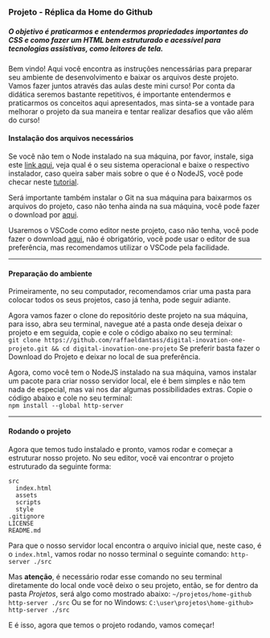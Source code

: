 ### Projeto - Réplica da Home do Github
##### O objetivo é praticarmos e entendermos propriedades importantes do CSS e como fazer um HTML bem estruturado e acessível para tecnologias assistivas, como leitores de tela. 
Bem vindo! Aqui você encontra as instruções nencessárias para preparar seu ambiente de desenvolvimento e baixar os arquivos deste projeto. Vamos fazer juntos através das aulas deste mini curso! Por conta da didática seremos bastante repetitivos, é importante entendermos e praticarmos os conceitos aqui apresentados, mas sinta-se a vontade para melhorar o projeto da sua maneira e tentar realizar desafios que vão além do curso! 

#### Instalação dos arquivos necessários
Se você não tem o Node instalado na sua máquina, por favor, instale, siga este [link aqui](https://nodejs.org/en/download/), veja qual é o seu sistema operacional e baixe o respectivo instalador, caso queira saber mais sobre o que é o NodeJS, você pode checar neste [tutorial](https://nodejs.org/en/about/). 

Será importante também instalar o Git na sua máquina para baixarmos os arquivos do projeto, caso não tenha ainda na sua máquina, você pode fazer o download por [aqui](https://git-scm.com/downloads).

Usaremos o VSCode como editor neste projeto, caso não tenha, você pode fazer o download [aqui](https://code.visualstudio.com/download), não é obrigatório, você pode usar o editor de sua preferência, mas recomendamos utilizar o VSCode pela facilidade. 

---

#### Preparação do ambiente
Primeiramente, no seu computador, recomendamos criar uma pasta para colocar todos os seus projetos, caso já tenha, pode seguir adiante. 

Agora vamos fazer o clone do repositório deste projeto na sua máquina, para isso, abra seu terminal, navegue até a pasta onde deseja deixar o projeto e em seguida, copie e cole o código abaixo no seu terminal: <br/>
`git clone https://github.com/raffaeldantass/digital-inovation-one-projeto.git && cd digital-inovation-one-projeto`
Se preferir basta fazer o Download do Projeto e deixar no local de sua preferência. 

Agora, como você tem o NodeJS instalado na sua máquina, vamos instalar um pacote para criar nosso servidor local, ele é bem simples e não tem nada de especial, mas vai nos dar algumas possibilidades extras. 
Copie o código abaixo e cole no seu terminal: <br />
`npm install --global http-server`

---

#### Rodando o projeto
Agora que temos tudo instalado e pronto, vamos rodar e começar a estruturar nosso projeto. 
No seu editor, você vai encontrar o projeto estruturado da seguinte forma: 

```
src
  index.html
  assets
  scripts
  style
.gitignore
LICENSE
README.md
```

Para que o nosso servidor local encontra o arquivo inicial que, neste caso, é o `index.html`, vamos rodar no nosso terminal o seguinte comando: 
`http-server ./src`

Mas **atenção**, é necessário rodar esse comando no seu terminal diretamente do local onde você deixo o seu projeto, então, se for dentro da pasta *Projetos*, será algo como mostrado abaixo: 
`~/projetos/home-github http-server ./src`
Ou se for no Windows: 
`C:\user\projetos\home-github> http-server ./src`

E é isso, agora que temos o projeto rodando, vamos começar! 
